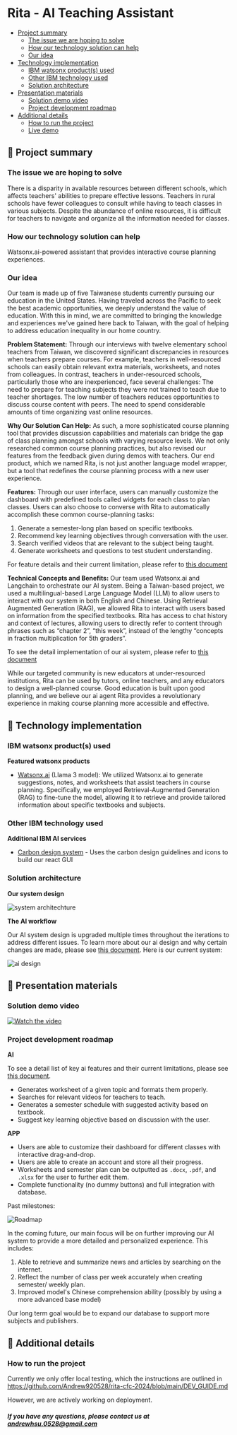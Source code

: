 # Rita - AI Teaching Assistant

- [Project summary](#project-summary)
  - [The issue we are hoping to solve](#the-issue-we-are-hoping-to-solve)
  - [How our technology solution can help](#how-our-technology-solution-can-help)
  - [Our idea](#our-idea)
- [Technology implementation](#technology-implementation)
  - [IBM watsonx product(s) used](#ibm-watsonx-products-used)
  - [Other IBM technology used](#other-ibm-technology-used)
  - [Solution architecture](#solution-architecture)
- [Presentation materials](#presentation-materials)
  - [Solution demo video](#solution-demo-video)
  - [Project development roadmap](#project-development-roadmap)
- [Additional details](#additional-details)
  - [How to run the project](#how-to-run-the-project)
  - [Live demo](#live-demo)

## :purple_heart: Project summary

### The issue we are hoping to solve

There is a disparity in available resources between different schools, which affects teachers' abilities to prepare effective lessons. Teachers in rural schools have fewer colleagues to consult while having to teach classes in various subjects. Despite the abundance of online resources, it is difficult for teachers to navigate and organize all the information needed for classes.

### How our technology solution can help

Watsonx.ai-powered assistant that provides interactive course planning experiences.

### Our idea

Our team is made up of five Taiwanese students currently pursuing our education in the United States. Having traveled across the Pacific to seek the best academic opportunities, we deeply understand the value of education. With this in mind, we are committed to bringing the knowledge and experiences we've gained here back to Taiwan, with the goal of helping to address education inequality in our home country.

**Problem Statement:**
Through our interviews with twelve elementary school teachers from Taiwan, we discovered significant discrepancies in resources when teachers prepare courses. For example, teachers in well-resourced schools can easily obtain relevant extra materials, worksheets, and notes from colleagues. In contrast, teachers in under-resourced schools, particularly those who are inexperienced, face several challenges:
The need to prepare for teaching subjects they were not trained to teach due to teacher shortages.
The low number of teachers reduces opportunities to discuss course content with peers.
The need to spend considerable amounts of time organizing vast online resources.

**Why Our Solution Can Help:**
As such, a more sophisticated course planning tool that provides discussion capabilities and materials can bridge the gap of class planning amongst schools with varying resource levels. We not only researched common course planning practices, but also revised our features from the feedback given during demos with teachers. Our end product, which we named Rita, is not just another language model wrapper, but a tool that redefines the course planning process with a new user experience.

**Features:**
Through our user interface, users can manually customize the dashboard with predefined tools called widgets for each class to plan classes. Users can also choose to converse with Rita to automatically accomplish these common course-planning tasks:

1. Generate a semester-long plan based on specific textbooks.
2. Recommend key learning objectives through conversation with the user.
3. Search verified videos that are relevant to the subject being taught.
4. Generate worksheets and questions to test student understanding.

For feature details and their current limitation, please refer to [this document](https://docs.google.com/document/d/1FSf4swprNvd4V2dWTQ28K49oih-5wg9wwJxI-5eTkJk/edit?tab=t.0)

**Technical Concepts and Benefits:**
Our team used Watsonx.ai and Langchain to orchestrate our AI system. Being a Taiwan-based project, we used a multilingual-based Large Language Model (LLM) to allow users to interact with our system in both English and Chinese. Using Retrieval Augmented Generation (RAG), we allowed Rita to interact with users based on information from the specified textbooks. Rita has access to chat history and context of lectures, allowing users to directly refer to content through phrases such as “chapter 2”, “this week”, instead of the lengthy “concepts in fraction multiplication for 5th graders”. 

To see the detail implementation of our ai system, please refer to [this document](https://docs.google.com/document/d/1gaajXZ1rThH_nbuSNh4QiEwqpYV7OD_akKKs73_praM/edit?usp=sharing)

While our targeted community is new educators at under-resourced institutions, Rita can be used by tutors, online teachers, and any educators to design a well-planned course. Good education is built upon good planning, and we believe our ai agent Rita provides a revolutionary experience in making course planning more accessible and effective.

## :purple_heart: Technology implementation

### IBM watsonx product(s) used

**Featured watsonx products**

- [Watsonx.ai](https://www.ibm.com/products/watsonx-ai) (Llama 3 model): We utilized Watsonx.ai to generate suggestions, notes, and worksheets that assist teachers in course planning. Specifically, we employed Retrieval-Augmented Generation (RAG) to fine-tune the model, allowing it to retrieve and provide tailored information about specific textbooks and subjects.

### Other IBM technology used

**Additional IBM AI services**

- [Carbon design system](https://carbondesignsystem.com/) - Uses the carbon design guidelines and icons to build our react GUI

### Solution architecture

**Our system design**

![system architechture](https://drive.google.com/uc?id=1St1z9UefzqMw2v-Thacw2x1vpHBUm7I8)

**The AI workflow**

Our AI system design is upgraded multiple times throughout the iterations to address different issues. To learn more about our ai design and why certain changes are made, please see [this document](https://docs.google.com/document/d/1gaajXZ1rThH_nbuSNh4QiEwqpYV7OD_akKKs73_praM/edit?usp=sharing). Here is our current system:

![ai design](https://drive.google.com/uc?id=1aV1LpqEJ7zEysPh8ETP5eSh1OPPy9B8Y)



## :purple_heart: Presentation materials

### Solution demo video
[![Watch the video](https://img.youtube.com/vi/spGOiM32nGE/0.jpg)](https://www.youtube.com/watch?v=spGOiM32nGE)



### Project development roadmap

**AI**

To see a detail list of key ai features and their current limitations, please see [this document](https://docs.google.com/document/d/1FSf4swprNvd4V2dWTQ28K49oih-5wg9wwJxI-5eTkJk/edit?usp=drive_link).

- Generates worksheet of a given topic and formats them properly. 
- Searches for relevant videos for teachers to teach.
- Generates a semester schedule with suggested activity based on textbook.
- Suggest key learning objective based on discussion with the user.

**APP**

- Users are able to customize their dashboard for different classes with interactive drag-and-drop.
- Users are able to create an account and store all their progress.
- Worksheets and semester plan can be outputted as `.docx`, `.pdf`, and `.xlsx` for the user to further edit them.
- Complete functionality (no dummy buttons) and full integration with database.


Past milestones:

![Roadmap](https://drive.google.com/uc?id=1_91VqXKG8fYhD_dyW_BYGmodPPT2yQQB)

In the coming future, our main focus will be on further improving our AI system to provide a more detailed and personalized experience. This includes:

1. Able to retrieve and summarize news and articles by searching on the internet.
2. Reflect the number of class per week accurately when creating semester/ weekly plan.
3. Improved model's Chinese comprehension ability (possibly by using a more advanced base model)

Our long term goal would be to expand our database to support more subjects and publishers.




## :purple_heart: Additional details

### How to run the project

Currently we only offer local testing, which the instructions are outlined in https://github.com/Andrew920528/rita-cfc-2024/blob/main/DEV_GUIDE.md

However, we are actively working on deployment.

##### If you have any questions, please contact us at *andrewhsu.0528@gmail.com*
